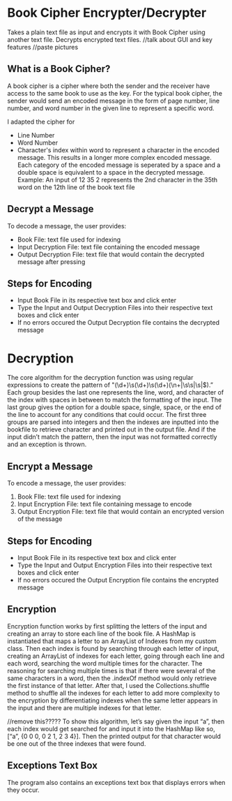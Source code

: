 # Book Cipher Encrypter/Decrypter
Takes a plain text file as input and encrypts it with Book Cipher using another text file. Decrypts encrypted text files. 
//talk about GUI and key features
//paste pictures 

## What is a Book Cipher?
A book cipher is a cipher where both the sender and the receiver have access to the same book to use as the key. For the typical book cipher, the sender would send an encoded message in the form of page number, line number, and word number in the given line to represent a specific word. 

I adapted the cipher for
- Line Number
- Word Number
- Character's index within word
to represent a character in the encoded message. This results in a longer more complex encoded message.
Each category of the encoded message is seperated by a space and a double space is equivalent to a space in the decrypted message. 
Example: An input of 12 35 2 represents the 2nd character in the 35th word on the 12th line of the book text file

## Decrypt a Message
To decode a message, the user provides:
- Book File: text file used for indexing
- Input Decryption File: text file containing the encoded message
- Output Decryption File: text file that would contain the decrypted message after pressing

## Steps for Encoding
- Input Book File in its respective text box and click enter
- Type the Input and Output Decryption Files into their respective text boxes and click enter
- If no errors occured the Output Decryption file contains the decrypted message

# Decryption 
The core algorithm for the decryption function was using regular expressions to create
the pattern of "(\\d+)\\s(\\d+)\\s(\\d+)(\n+|\\s\\s|\s|$).” Each group besides the last one represents
the line, word, and character of the index with spaces in between to match the formatting of the
input. The last group gives the option for a double space, single, space, or the end of the line to
account for any conditions that could occur. The first three groups are parsed into integers and
then the indexes are inputted into the bookfile to retrieve character and printed out in the output
file. And if the input didn’t match the pattern, then the input was not formatted correctly and an exception is thrown. 

## Encrypt a Message
To encode a message, the user provides:
1. Book FIle: text file used for indexing
2. Input Encryption File: text file containing message to encode
3. Output Encryption File: text file that would contain an encrypted version of the message  

## Steps for Encoding
- Input Book File in its respective text box and click enter
- Type the Input and Output Encryption Files into their respective text boxes and click enter
- If no errors occured the Output Encryption file contains the encrypted message

## Encryption
Encryption function works by first splitting the letters of the input and creating an array
to store each line of the book file. A HashMap is instantiated that maps a letter to an ArrayList of
Indexes from my custom class. Then each index is found by searching through each letter of
input, creating an ArrayList of indexes for each letter, going through each line and each word,
searching the word multiple times for the character. The reasoning for searching multiple times is
that if there were several of the same characters in a word, then the .indexOf method would only
retrieve the first instance of that letter. After that, I used the Collections.shuffle method to shuffle all
the indexes for each letter to add more complexity to the encryption by differentiating indexes
when the same letter appears in the input and there are multiple indexes for that letter.

//remove this?????
To show this algorithm, let’s say given the input “a”, then each index would get searched for and input it
into the HashMap like so, [“a”, {0 0 0, 0 2 1, 2 3 4}]. Then the printed output for that character
would be one out of the three indexes that were found.

## Exceptions Text Box
The program also contains an exceptions text box that displays errors when they occur.  



